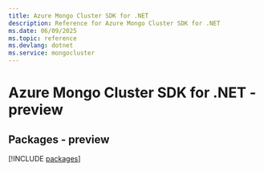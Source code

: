 ```yaml
---
title: Azure Mongo Cluster SDK for .NET
description: Reference for Azure Mongo Cluster SDK for .NET
ms.date: 06/09/2025
ms.topic: reference
ms.devlang: dotnet
ms.service: mongocluster
---
```

# Azure Mongo Cluster SDK for .NET - preview
## Packages - preview
[!INCLUDE [packages](mongo-cluster-index.md)]